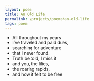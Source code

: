 ```yaml
---
layout: poem
title: An Old Life
permalink: /projects/poems/an-old-life
tags: poem
---
```


- All throughout my years
- I’ve traveled and paid dues,
- searching for adventure
- that I never found.
- Truth be told, I miss it
- and you, the lilies,
- the roaring rapids,
- and how it felt to be free.
